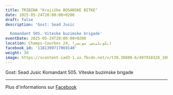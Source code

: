 ```yaml
---
title: TRIBINA "Krajiške BOSANSKE BITKE"
date: 2025-05-24T20:00:00+0200
draft: false
description: 'Gost: Sead Jusic

  Komandant 505. Viteske buzimske brigade'
eventDate: 2025-05-24T20:00:00+0200
location: Champs-Courbes 24, ‏إيكوبلينس‏، ‏سويسرا‏
facebook_id: '1181399717069140'
weight: 30
image: https://scontent-iad3-1.xx.fbcdn.net/v/t39.30808-6/497910328_1007825038144762_7375653666811415510_n.jpg?_nc_cat=110&ccb=1-7&_nc_sid=9e60e4&_nc_eui2=AeGIZ2qVoAVDmWqFUZAitqtJD-82-aMBNOAP7zb5owE04Fhw-dEcrSxq7y7EU3zCeVlLtn0qqOn-kJfOsBrWprm2&_nc_ohc=PI9sUNa-4jcQ7kNvwGEZjy1&_nc_oc=Admenjr4Jr_glSs1A3fTo6BDxitbfhU1xQ9Nhq7iOAnTIzcYHpqIEjdJO1Unqp5jBjE&_nc_zt=23&_nc_ht=scontent-iad3-1.xx&edm=ABTKTjYEAAAA&_nc_gid=szAAXpQEO6MRH9QfNT7low&oh=00_AfN3-JYSRdyT2PozrIU3419LuT0vN1gM-nPk5jKXkyiVAw&oe=68651AAF
---
```


Gost: Sead Jusic
Komandant 505. Viteske buzimske brigade

---

Plus d'informations sur [Facebook](https://facebook.com/events/1181399717069140)
